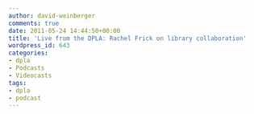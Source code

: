 ```yaml
---
author: david-weinberger
comments: true
date: 2011-05-24 14:44:50+00:00
title: 'Live from the DPLA: Rachel Frick on library collaboration'
wordpress_id: 643
categories:
- dpla
- Podcasts
- Videocasts
tags:
- dpla
- podcast
---
```



